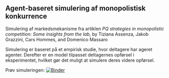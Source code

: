 Agent-baseret simulering af monopolistisk konkurrence
----------------------------------------------
Simulering af markedsmekanisme fra artiklen *PQ strategies in
monopolistic competition: Some insights from the lab*, by Tiziana
Assenza, Jakob Grazzini, Cars Hommes, and Domenico Massaro

Simulering er baseret på et empirisk studie, hvor deltagere har ageret
agenter. Derefter er en model tilpasset deltagernes opførsel i
eksperimentet, hvilket gør det muligt at simulere deres videre
opførsel.

Prøv simuleringen:
[![Binder](https://mybinder.org/badge_logo.svg)](https://mybinder.org/v2/gh/DatalogiForAlle/market_competition/master?filepath=empirical_market_competition.ipynb)
